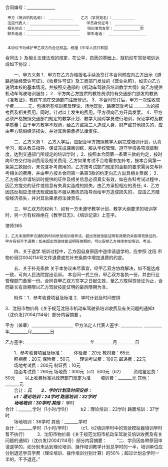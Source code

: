 
 


合同编号：______________


     甲方（培训机构名称）： ___________　　乙方（学员姓名）：__________
     法定代表人：______________________　　学员身份证号： _____________
     报名地点：________________________　　培训准驾车型：____________型
     联系电话：________________________　　联系电话： _________________


     本协议书为维护甲乙双方的合法权益，根据《中华人民共和国
合同法
》及相关法律法规的规定，在公平，自愿的基础上，就机动车驾驶培训达成如下协议：


　　一、甲方义务
    1．甲方在乙方办理报名手续及签订本合同前应向乙方出示《道路运输经营许可证》、《收费许可证》及工商部门发放的《营业执照》，如实向乙方说明本校的基本情况，并按照交通部的《机动车驾驶员培训教学大纲》向乙方提供机动车驾驶培训服务；
    2．甲方向乙方提供的教练员须持有交通部门颁发的教员《准教证》，教练车须在交通部门注册登记。 
    3．本合同签订后，甲方一次性收取学费_______元，包括所有培训费及理论、场地驾驶、路面驾驶考试 ______次的报考费及相关费用。同时，针对以上发生的费用，甲方须向乙方开具发票。 
    4．甲方必须严格按照交通部门规定的教学计划、教学大纲对学员进行培训，保证学时及教学质量；由于甲方教学不规范，给乙方或第三人造成人身、财产或其他损失的，应由甲方赔偿经济损失，并对其后果承担法律责任。


　　二、乙方义务
    1．乙方入学后，应配合甲方按照教学大纲完成培训计划，认真学习，服从教员指导，保证完成课目训练，服从学校管理，遵守学校各项规章制度，达到交通部门所规定的培训学时；
    2．按照本合同第一条第三款的约定，按时向甲方交付培训费用及相关费用; 乙方如果考试不合格需参加补考，按本合同第一条第三款报价，未包含补考费用的，乙方按考试部门规定的金额的要求需另交与补考相关的费用，并由甲方按本合同第一条第3款的约定向乙方出具相关票据；
    3．乙方报名申请培训时提供的证件及相关信息必须真实有效，如在各科考试过程中，因乙方提交的证件或信息有失真实造成的损失，由乙方承担相应的责任;
    4．乙方因违反相应法律法规或因拒不服从教练员指导而给甲方造成损失的， 应由乙方赔偿经济损失，并对其后果承担法律责任。


　　三、甲乙双方的权利
    1．如有一方未遵守教学计划、教学大纲要求的培训学时，另一方有权拒绝在《教学日志》、《培训记录》上签字。




 
律师365






    2．乙方未按照甲方通知的时间参加培训或考试，超出驾驶技能证明有效期仍未取得驾驶证的，甲方有权不予退费；如未超出驾驶技能证明有效期的，可以安排乙方继续参加培训、考试。




　　四、关于退学
    培训过程中，乙方因自身原因中途申请退学的，应参照
沈阳
市物价局[2004]114号文件退费或在补充条款中增加退费的约定。


　　五、关于补充条款
    关于本协议未尽事宜，经甲乙双方协商解决，如不能达成一致，可向人民法院提出讼诉。
    本合同一式三份，甲乙双方各执一份，并由行业管理部门备案一份。合同自甲乙双方签字之日起生效，至乙方取得驾驶证为止，合同最长有效期限以乙方驾驶技能证明的最后限期为准。


　　附件：1．参考收费项目及标准
    2．学时计划及时间安排 


3．沈阳市物价局《关于规范沈阳市机动车驾驶员培训收费及有关问题的通知》（沈价发[2004]114号）部分内容摘要 。 





 


甲方（盖章）_____________________
甲方法定人代表人签字: ___________
_________年_________月_________日


乙方签字: _______________________
_________年_________月_________日


　　1．参考收费项目及标准：
　　体检费：20元          教材费：65元  
　　照相费：20元          保险费：50元
　　理论考试费：100元     邮递费：22元   
　　场地考试费：200元     制证费：10元  
　　路面考试费：260元     场地费：300元（c1）500元（b2）
　　资格鉴定费：50元
　　以上收费标准以政府部门规定为准
　　培训费：_______元          其他：_______元          
　　合计：_______元
　　2．学时计划及时间安排：    
　　c1：理论培训：24学时        路面培训：32学时   
　　场地培训：30学时        其他：_______ 学时   
                           合计：_______学时（1小时/学时）
　　b2：理论培训：23学时        路面培训：37学时   
　　场地培训：36学时        其他：_______学时   
                           合计：_______学时（1小时/学时）
　　（c1、b2培训学时中的驾驶模拟器培训学时暂不执行）
　　3．沈阳市物价局《关于规范沈阳市机动车驾驶员培训收费及有关问题的通知》（沈价发[2004]114号）部分内容摘要：
　　“二、学员因各种原因申请退学的，如分别未达到理论培训、操作培训教学计划总学时的一半，培训单位应分别退还学员学费（理论培训、操作培训分别计算）的50%；超过计划总学时一半的，不予退还。” 
 


 

 
 
 
 
 
  


  
 

  


  


  
 
 
 
 

